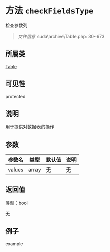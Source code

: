 # 方法 `checkFieldsType`

检查参数列

> *文件信息* suda\archive\Table.php: 30~673

## 所属类 

[Table](../Table.md)

## 可见性

 protected 

## 说明

用于提供对数据表的操作



## 参数


| 参数名 | 类型 | 默认值 | 说明 |
|--------|-----|-------|-------|
| values |  array | 无 | 无 |



## 返回值

类型：bool

无



## 例子

example